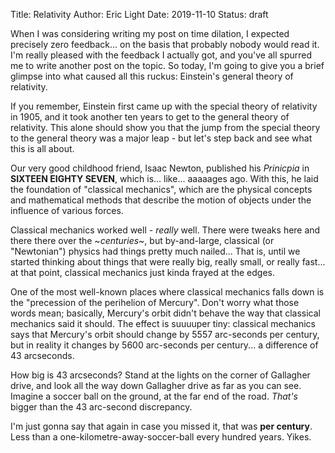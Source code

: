 Title: Relativity
Author: Eric Light
Date: 2019-11-10
Status: draft

When I was considering writing my post on time dilation, I expected precisely zero feedback... on the basis that probably nobody would read it.  I'm really pleased with the feedback I actually got, and you've all spurred me to write another post on the topic.  So today, I'm going to give you a brief glimpse into what caused all this ruckus:  Einstein's general theory of relativity.

If you remember, Einstein first came up with the special theory of relativity in 1905, and it took another ten years to get to the general theory of relativity.  This alone should show you that the jump from the special theory to the general theory was a major leap - but let's step back and see what this is all about.

Our very good childhood friend, Isaac Newton, published his _Prinicpia_ in **SIXTEEN EIGHTY SEVEN**, which is... like... aaaaages ago.  With this, he laid the foundation of "classical mechanics", which are the physical concepts and mathematical methods that describe the motion of objects under the influence of various forces.

Classical mechanics worked well - *really* well.  There were tweaks here and there there over the ~*centuries*~, but by-and-large, classical (or "Newtonian") physics had things pretty much nailed... That is, until we started thinking about things that were really big, really small, or really fast... at that point, classical mechanics just kinda frayed at the edges.  

One of the most well-known places where classical mechanics falls down is the "precession of the perihelion of Mercury".  Don't worry what those words mean; basically, Mercury's orbit didn't behave the way that classical mechanics said it should.  The effect is suuuuper tiny: classical mechanics says that Mercury's orbit should change by 5557 arc-seconds per century, but in reality it changes by 5600 arc-seconds per century... a difference of 43 arcseconds.

How big is 43 arcseconds?  Stand at the lights on the corner of Gallagher drive, and look all the way down Gallagher drive as far as you can see.  Imagine a soccer ball on the ground, at the far end of the road.  *That's* bigger than the 43 arc-second discrepancy.  

I'm just gonna say that again in case you missed it, that was **per century**.  Less than a one-kilometre-away-soccer-ball every hundred years.  Yikes.
